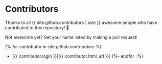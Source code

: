 # Contributors

Thanks to all {{ site.github.contributors | size }} awesome people who have
contributed to this repository! :raised_hands:

Not awesome yet? Get your name listed by making a pull request!

{% for contributor in site.github.contributors %}
- [{{ contributor.login }}]({{ contributor.html_url }})
{%- endfor -%}
